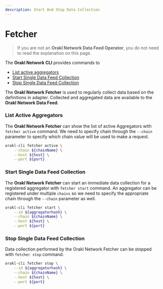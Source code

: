 ```yaml
---
description: Start And Stop Data Collection
---
```


# Fetcher

> If you are not an **Orakl Network Data Feed Operator**, you do not need to read the explanation on this page.

The **Orakl Network CLI** provides commands to

* [List active aggregators](fetcher.md#list-active-aggregators)
* [Start Single Data Feed Collection](fetcher.md#start-single-data-feed-collection)
* [Stop Single Data Feed Collection](fetcher.md#stop-single-data-feed-collection)

The **Orakl Network Fetcher** is used to regularly collect data based on the definitions in adapter. Collected and aggregated data are available to the **Orakl Network Data Feed**.

### List Active Aggregators

The **Orakl Network Fetcher** can show the list of active Aggregators with `fetcher active` command. We need to specify chain through the `--chain` parameter to specify which chain value will be used to make a request.

```sh
orakl-cli fetcher active \
    --chain ${chainName} \
    --host ${host} \
    --port ${port}
```

### Start Single Data Feed Collection

The **Orakl Network Fetcher** can start an immediate data collection for a registered aggregator with `fetcher start` command. An aggregator can be registered under multiple `chains` so we need to specify the appropriate chain through the `--chain` parameter as well.

```sh
orakl-cli fetcher start \
    --id ${aggregatorhash} \
    --chain ${chainName} \
    --host ${host} \
    --port ${port}
```

### Stop Single Data Feed Collection

Data collection performed by the Orakl Network Fetcher can be stopped with `fetcher stop` command.

```sh
orakl-cli fetcher stop \
    --id ${aggregatorhash} \
    --chain ${chainName} \
    --host ${host} \
    --port ${port}
```
